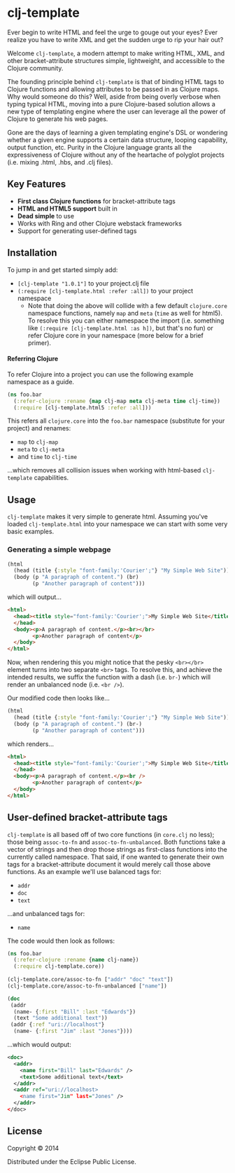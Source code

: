 # clj-template

Ever begin to write HTML and feel the urge to gouge out your eyes? Ever realize you have to write XML and get the sudden urge to rip your hair out?

Welcome `clj-template`, a modern attempt to make writing HTML, XML, and other bracket-attribute structures simple, lightweight, and accessible to the Clojure community.

The founding principle behind `clj-template` is that of binding HTML tags to Clojure functions and allowing attributes to be passed in as Clojure maps. Why would someone do this? Well, aside from being overly verbose when typing typical HTML, moving into a pure Clojure-based solution allows a new type of templating engine where the user can leverage all the power of Clojure to generate his web pages.

Gone are the days of learning a given templating engine's DSL or wondering whether a given engine supports a certain data structure, looping capability, output function, etc. Purity in the Clojure language grants all the expressiveness of Clojure without any of the heartache of polyglot projects (i.e. mixing .html, .hbs, and .clj files). 

## Key Features

* **First class Clojure functions** for bracket-attribute tags
* **HTML and HTML5 support** built in
* **Dead simple** to use
* Works with Ring and other Clojure webstack frameworks
* Support for generating user-defined tags

## Installation

To jump in and get started simply add:

* `[clj-template "1.0.1"]` to your project.clj file
* `(:require [clj-template.html :refer :all])` to your project namespace
  * Note that doing the above will collide with a few default `clojure.core` namespace functions, namely `map` and `meta` (`time` as well for html5). To resolve this you can either namespace the import (i.e. something like `(:require [clj-template.html :as h])`, but that's no fun) or refer Clojure core in your namespace (more below for a brief primer).

#### Referring Clojure

To refer Clojure into a project you can use the following example namespace as a guide.

```clojure
(ns foo.bar
  (:refer-clojure :rename {map clj-map meta clj-meta time clj-time})
  (:require [clj-template.html5 :refer :all]))
```

This refers all `clojure.core` into the `foo.bar` namespace (substitute for your project) and renames:

* `map` to `clj-map`
* `meta` to `clj-meta`
* and `time` to `clj-time`

...which removes all collision issues when working with html-based `clj-template` capabilities.

## Usage

`clj-template` makes it very simple to generate html. Assuming you've loaded `clj-template.html` into your namespace we can start with some very basic examples.

### Generating a simple webpage

```clojure
(html
  (head (title {:style "font-family:'Courier';"} "My Simple Web Site"))
  (body (p "A paragraph of content.") (br)
        (p "Another paragraph of content")))
```

which will output...

```html
<html>
  <head><title style="font-family:'Courier';">My Simple Web Site</title>
  </head>
  <body><p>A paragraph of content.</p><br></br>
        <p>Another paragraph of content</p>
  </body>
</html>
```

Now, when rendering this you might notice that the pesky `<br></br>` element turns into two separate `<br>` tags. To resolve this, and achieve the intended results, we suffix the function with a dash (i.e. `br-`) which will render an unbalanced node (i.e. `<br />`).

Our modified code then looks like...

```clojure
(html
  (head (title {:style "font-family:'Courier';"} "My Simple Web Site"))
  (body (p "A paragraph of content.") (br-)
        (p "Another paragraph of content")))
```

which renders...

```html
<html>
  <head><title style="font-family:'Courier';">My Simple Web Site</title>
  </head>
  <body><p>A paragraph of content.</p><br />
        <p>Another paragraph of content</p>
  </body>
</html>
```

## User-defined bracket-attribute tags

`clj-template` is all based off of two core functions (in `core.clj` no less); those being `assoc-to-fn` and `assoc-to-fn-unbalanced`. Both functions take a vector of strings and then drop those strings as first-class functions into the currently called namespace. That said, if one wanted to generate their own tags for a bracket-attribute document it would merely call those above functions. As an example we'll use balanced tags for:

* `addr`
* `doc`
* `text`

...and unbalanced tags for:

* `name`

The code would then look as follows:

```clojure
(ns foo.bar
  (:refer-clojure :rename {name clj-name})
  (:require clj-template.core))
  
(clj-template.core/assoc-to-fn ["addr" "doc" "text"])
(clj-template.core/assoc-to-fn-unbalanced ["name"])

(doc
 (addr
  (name- {:first "Bill" :last "Edwards"})
  (text "Some additional text"))
 (addr {:ref "uri://localhost"}
  (name- {:first "Jim" :last "Jones"})))
```

...which would output:

```xml
<doc>
  <addr>
    <name first="Bill" last="Edwards" />
    <text>Some additional text</text>
  </addr>
  <addr ref="uri://localhost>
    <name first="Jim" last="Jones" />
  </addr>
</doc>
```

## License

Copyright © 2014

Distributed under the Eclipse Public License.
